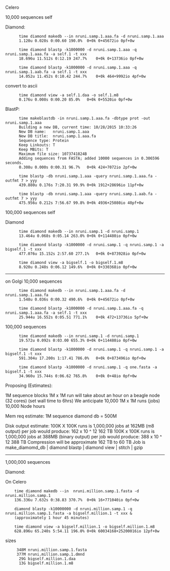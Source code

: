 Celero

10,000 sequences self

Diamond:

          time diamond makedb --in nruni.samp.1.aaa.fa -d nruni.samp.1.aaa
          1.120u 0.028s 0:00.60 190.0%	0+0k 0+45672io 0pf+0w

          time diamond blastp -k1000000 -d nruni.samp.1.aaa -q nruni.samp.1.aaa.fa -a self.1 -t xxx
          18.696u 11.512s 0:12.19 247.7%	0+0k 0+13736io 0pf+0w

          time diamond blastp -k1000000 -d nruni.samp.1.aaa -q nruni.samp.1.aab.fa -a self.1 -t xxx
          14.052u 11.452s 0:10.42 244.7%	0+0k 464+9992io 4pf+0w

   convert to ascii

          time diamond view -a self.1.daa -o self.1.m8
          0.176u 0.008s 0:00.20 85.0%	0+0k 0+5520io 0pf+0w

BlastP:

          time makeblastdb -in nruni.samp.1.aaa.fa -dbtype prot -out nruni.samp.1.aaa
          Building a new DB, current time: 10/28/2015 10:33:26
          New DB name:   nruni.samp.1.aaa
          New DB title:  nruni.samp.1.aaa.fa
          Sequence type: Protein
          Keep Linkouts: T
          Keep MBits: T
          Maximum file size: 1073741824B
          Adding sequences from FASTA; added 10000 sequences in 0.306596 seconds.
          0.308u 0.000s 0:00.31 96.7%	0+0k 424+7072io 2pf+0w

          time blastp -db nruni.samp.1.aaa -query nruni.samp.1.aaa.fa -outfmt 7 > yyy
          439.880u 0.176s 7:20.31 99.9%	0+0k 1912+28696io 11pf+0w

          time blastp -db nruni.samp.1.aaa -query nruni.samp.1.aab.fa -outfmt 7 > yyy
          475.956u 0.212s 7:56.67 99.8%	0+0k 4936+25080io 40pf+0w

100,000 sequences self

Diamond

          time diamond makedb --in nruni.samp.1 -d nruni.samp.1
          13.464u 0.068s 0:05.14 263.0%	0+0k 0+114480io 0pf+0w

          time diamond blastp -k1000000 -d nruni.samp.1 -q nruni.samp.1 -a bigself.1 -t xxx
          477.076u 15.152s 2:57.60 277.1%	0+0k 0+873928io 0pf+0w

          time diamond view -a bigself.1 -o bigself.1.m8
          8.920u 0.248s 0:06.12 149.6%	0+0k 0+330368io 0pf+0w


***

on Golgi 
10,000 sequences

          time diamond makedb --in nruni.samp.1.aaa.fa -d nruni.samp.1.aaa.fa 
          1.548u 0.036s 0:00.32 490.6%	0+0k 0+45672io 0pf+0w

          time diamond blastp -k1000000 -d nruni.samp.1.aaa.fa -q nruni.samp.1.aaa.fa -a self.1 -t xxx
          25.944u 16.552s 0:05.51 771.1%	0+0k 472+13736io 5pf+0w

100,000 sequences

          time diamond makedb --in nruni.samp.1 -d nruni.samp.1
          19.572u 0.092s 0:03.00 655.3%	0+0k 0+114480io 0pf+0w

          time diamond blastp -k1000000 -d nruni.samp.1 -q nruni.samp.1 -a bigself.1 -t xxx
          591.304u 17.200s 1:17.41 786.0%	0+0k 0+873496io 0pf+0w

          time diamond blastp -k1000000 -d nruni.samp.1 -q one.fasta -a bigself.1 -t xxx
          34.960u 15.744s 0:06.62 765.8%	0+0k 0+48io 0pf+0w


Proposing (Estimates):

1M sequence blocks
1M x 1M run will take about an hour on a beagle node (32 cores) (set wall time to 6hrs)
We anticipate 10,000 1M x 1M runs (jobs)
10,000 Node hours

Mem req estimate:
1M sequence diamond db = 500M

Disk output estimate:
100K X 100K runs is 1,000,000 jobs at 162MB (m8 output) per job would produce: 162 x 10 ^ 12 162 TB
100K x 100K runs is 1,000,000 jobs at 388MB (binary output) per job would produce: 388 x 10 ^ 12 388 TB
Compression will be approximate 162 TB to 60 TB
Job is make_diamomd_db | diamond blastp | diamond view | stitch | gzip

***

1,000,000 sequences

Diamond:

 On Celero

        time diamond makedb --in  nruni.million.samp.1.fasta -d nruni.million.samp.1
        136.336u 7.632s 0:38.83 370.7%	0+0k 16+771040io 0pf+0w

        diamond blastp -k10000000 -d nruni.million.samp.1 -q nruni.million.samp.1.fasta -a bigself.million.1 -t xxx &
        (approximately 1 hour 45 minutes)

        time diamond view -a bigself.million.1 -o bigself.million.1.m8
        628.896u 65.240s 5:54.11 196.0%	0+0k 60034168+25200016io 12pf+0w

sizes

         348M nruni.million.samp.1.fasta
         377M nruni.million.samp.1.dmnd
          29G bigself.million.1.daa
          13G bigself.million.1.m8




